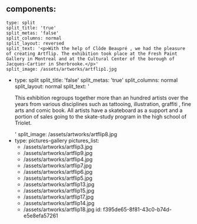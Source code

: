 components:
  -
    type: split
    split_title: 'true'
    split_metas: 'false'
    split_columns: normal
    split_layout: reversed
    split_text: '<p>With the help of Clôde Beaupré , we had the pleasure of creating Artflip. The exhibition took place at the Fresh Paint Gallery in Montreal and at the Cultural Center of the borough of Jacques-Cartier in Sherbrooke.</p>'
    split_image: /assets/artworks/artflip1.jpg
  -
    type: split
    split_title: 'false'
    split_metas: 'true'
    split_columns: normal
    split_layout: normal
    split_text: '<p>This exhibition regroups together more than an hundred&nbsp;artists over the years from various disciplines such as tattooing, illustration, graffiti , fine arts and comic book. All artists have a skateboard as a support and a portion of sales going&nbsp;to the skate-study program in the high school of Triolet.</p>'
    split_image: /assets/artworks/artflip8.jpg
  -
    type: pictures-gallery
    pictures_list:
      - /assets/artworks/artflip3.jpg
      - /assets/artworks/artflip9.jpg
      - /assets/artworks/artflip4.jpg
      - /assets/artworks/artflip7.jpg
      - /assets/artworks/artflip6.jpg
      - /assets/artworks/artflip5.jpg
      - /assets/artworks/artflip13.jpg
      - /assets/artworks/artflip15.jpg
      - /assets/artworks/artflip17.jpg
      - /assets/artworks/artflip14.jpg
      - /assets/artworks/artflip18.jpg
id: f395de65-8f81-43c0-b74d-e5e8efa57261
